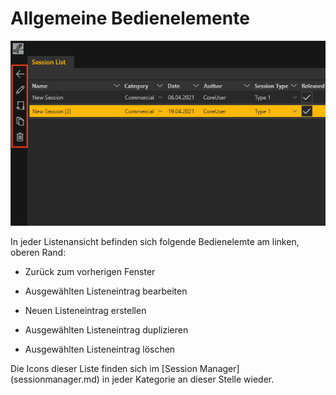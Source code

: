 # Allgemeine Bedienelemente

![Placeholder](img/Bedienelemente.PNG)

In jeder Listenansicht befinden sich folgende Bedienelemte am linken, oberen Rand:

<ul>
<li>Zurück zum vorherigen Fenster</li></p>
</p>
<li> Ausgewählten Listeneintrag bearbeiten</li></p>
</p>
<li>Neuen Listeneintrag erstellen</li></p>
</p>
<li>Ausgewählten Listeneintrag duplizieren</li></p>
</p>
<li>Ausgewählten Listeneintrag löschen</li></p>
</p>
</ul>
Die Icons dieser Liste finden sich im [Session Manager](sessionmanager.md) in jeder Kategorie an dieser Stelle wieder.
